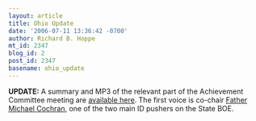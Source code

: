 ```yaml
---
layout: article
title: Ohio Update
date: '2006-07-11 13:36:42 -0700'
author: Richard B. Hoppe
mt_id: 2347
blog_id: 2
post_id: 2347
basename: ohio_update
---
```

**UPDATE:**  A summary and MP3 of the relevant part of the Achievement Committee meeting are [available here](http://www.ohioscience.org/).  The first voice is co-chair [Father Michael Cochran](http://www.google.com/url?sa=t&amp;ct=res&amp;cd=1&amp;url=http%3A%2F%2Fwww.christchurchanglican.org%2Fpages%2Fpriests.html&amp;ei=4e6zRKzjOonmhgKSyLjxDg&amp;sig2=dhWSfwxbpkbjH58mJcEhPA), one of the two main ID pushers on the State BOE.
